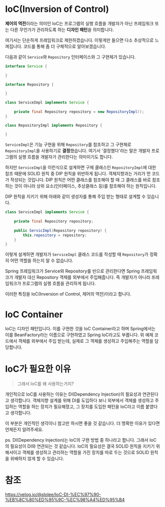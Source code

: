 # IoC(Inversion of Control)
**제어의 역전**이라는 의미인 IoC는 프로그램의 실행 흐름을 개발자가 아닌 
프레임워크 또는 다른 무언가가 관리하도록 하는 **디자인 패턴**을 의미합니다.

여기서는 단순하게 프레임워크로 제한하겠습니다.
이렇게만 들으면 다소 추상적으로 느껴집니다.
코드를 통해 좀 더 구체적으로 알아보겠습니다.

다음과 같이 `Service`와 `Repository` 인터페이스와 그 구현체가 있습니다.

```java
interface Service {
    
}

interface Repository {
    
}

class ServiceImpl implements Service {
    
    private final Repository repository = new RepositoryImpl();
}

class RepositoryImpl implements Repository {
    
}
```

`ServiceImpl`은 기능 구현을 위해 `Repository`를 참조하고 그 구현체로 `RepositoryImpl`을 사용하기로 **결정**했습니다.
여기서 '결정했다'라는 말은 개발자 프로그램의 실행 흐름을 개발자가 관리한다는 의미이기도 합니다.

하지만 `ServiceImpl`을 이런식으로 설계하면 구체 클래스인 `RepositoryImpl`에 대한 참조 때문에 SOLID 원칙 중
DIP 원칙을 위반하게 됩니다. 객체지향과는 거리가 먼 코드가 작성되는 것입니다.
DIP 원칙은 어떤 클래스를 참조해야 할 때 그 클래스를 바로 참조하는 것이 아니라 상위 요소(인터페이스, 추상클래스 등)를
참조해야 하는 원칙입니다.

DIP 원칙을 지키기 위해 아래와 같이 생성자를 통해 주입 받는 형태로 설계할 수 있습니다.

```java
class ServiceImpl implements Service {
    
    private final Repository repository;
    
    public ServicImpl(Repository repository) {
        this.repository = repository;
    }
}
```

이렇게 설계하면 개발자가 `ServiceImpl` 클래스 코드를 작성할 때 `Repository`가 정확히 어떤 역할을 하는지 알 수 없습니다.

Spring 프레임워크가 Service와 Repository를 빈으로 관리한다면
Spring 프레임워크가 개발자 대신 Repository 객체를 외부에서 주입해줍니다.
즉 개발자가 아니라 프레임워크가 프로그램의 실행 흐름을 관리하게 됩니다.

이러한 특징을 IoC(Inversion of Control, 제어의 역전)이라고 합니다.

# IoC Container
IoC는 디자인 패턴입니다. 이를 구현한 것을 IoC Container라고 하며 Spring에서는 이를 BeanFactory라는 이름으로 구현하였고
Spring IoC라고도 부릅니다.
위 예제 코드에서 객체를 외부에서 주입 받는데, 실제로 그 객체를 생성하고 주입해주는 역할을 담당합니다.

# IoC가 필요한 이유
> 그래서 IoC를 왜 사용하는거지?

개인적으로 IoC를 사용하는 이유는 DI(Dependency Injection)의 필요성과 연관된다고 생각합니다.
객체지향 설계를 위해 DI를 도입하다 보니 외부에서 객체를 생성하고 주입하는 역할을 하는 장치가 필요해졌고,
그 장치를 도입한 패턴을 IoC라고 이름 붙였다고 생각합니다. 

이 부분은 개인적인 생각이니 참고만 하시면 좋을 것 같습니다.
더 명확한 이유가 있다면 언제든지 알려주세요.

ps. DI(Dependency Injection)는 IoC의 구현 방법 중 하나라고 합니다.
그래서 IoC의 필요성이 DI와 연관되는 것 같습니다.
IoC의 필요성은 결국 SOLID 원칙을 지키기 위해서이고
객체를 생성하고 관리하는 역할을 가진 장치를 따로 두는 것으로 SOLID 원칙을 위배하지 않게 할 수 있습니다.  

# 참조
https://velog.io/@slolee/IoC-DI-%EC%97%90-%EB%8C%80%ED%95%9C-%EC%98%A4%ED%95%B4
